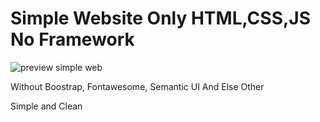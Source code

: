 # Simple Website Only HTML,CSS,JS No Framework

![preview simple web](https://user-images.githubusercontent.com/52111301/79051757-2d799680-7c5c-11ea-948e-39a8eaf1bdde.png)


Without Boostrap, Fontawesome, Semantic UI And Else Other

Simple and Clean
